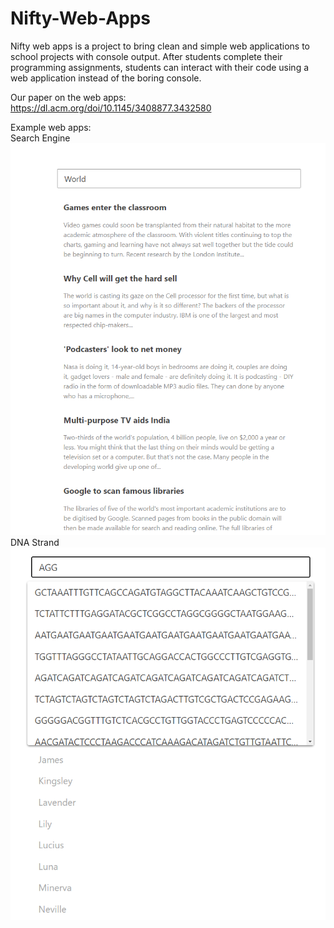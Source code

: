 # Nifty-Web-Apps
Nifty web apps is a project to bring clean and simple web applications to school projects with console output. After students complete their programming assignments, students can interact with their code using a web application instead of the boring console.  

Our paper on the web apps: https://dl.acm.org/doi/10.1145/3408877.3432580

Example web apps:  
Search Engine  
![Search Engine](Search%20Engine.png)  
DNA Strand  
![DNA Strand](DNAStrand.png)
